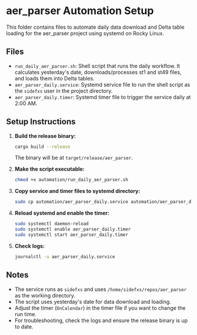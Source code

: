 # aer_parser Automation Setup

This folder contains files to automate daily data download and Delta table loading for the aer_parser project using systemd on Rocky Linux.

## Files
- `run_daily_aer_parser.sh`: Shell script that runs the daily workflow. It calculates yesterday's date, downloads/processes st1 and st49 files, and loads them into Delta tables.
- `aer_parser_daily.service`: Systemd service file to run the shell script as the `sidefxs` user in the project directory.
- `aer_parser_daily.timer`: Systemd timer file to trigger the service daily at 2:00 AM.

## Setup Instructions
1. **Build the release binary:**
   ```bash
   cargo build --release
   ```
   The binary will be at `target/release/aer_parser`.

2. **Make the script executable:**
   ```bash
   chmod +x automation/run_daily_aer_parser.sh
   ```

3. **Copy service and timer files to systemd directory:**
   ```bash
   sudo cp automation/aer_parser_daily.service automation/aer_parser_daily.timer /etc/systemd/system/
   ```

4. **Reload systemd and enable the timer:**
   ```bash
   sudo systemctl daemon-reload
   sudo systemctl enable aer_parser_daily.timer
   sudo systemctl start aer_parser_daily.timer
   ```

5. **Check logs:**
   ```bash
   journalctl -u aer_parser_daily.service
   ```

## Notes
- The service runs as `sidefxs` and uses `/home/sidefxs/repos/aer_parser` as the working directory.
- The script uses yesterday's date for data download and loading.
- Adjust the timer (`OnCalendar`) in the timer file if you want to change the run time.
- For troubleshooting, check the logs and ensure the release binary is up to date.
